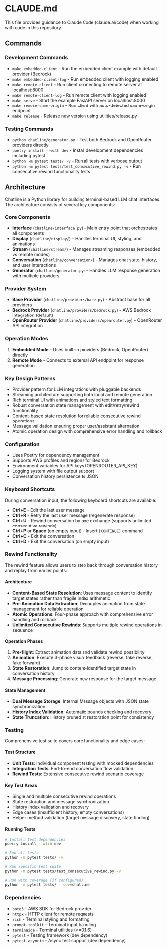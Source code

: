 # CLAUDE.md

This file provides guidance to Claude Code (claude.ai/code) when working with code in this repository.

## Commands

### Development Commands
- `make embedded-client` - Run the embedded client example with default provider (Bedrock)
- `make embedded-client-log` - Run embedded client with logging enabled
- `make remote-client` - Run client connecting to remote server at localhost:8000
- `make remote-client-log` - Run remote client with logging enabled
- `make serve` - Start the example FastAPI server on localhost:8000
- `make remote-same-origin` - Run client with auto-detected same-origin endpoint
- `make release` - Release new version using utilities/release.py

### Testing Commands
- `python chatline/generator.py` - Test both Bedrock and OpenRouter providers directly
- `poetry install --with dev` - Install development dependencies including pytest
- `python -m pytest tests/ -v` - Run all tests with verbose output
- `python -m pytest tests/test_consecutive_rewind.py -v` - Run consecutive rewind functionality tests

## Architecture

Chatline is a Python library for building terminal-based LLM chat interfaces. The architecture consists of several key components:

### Core Components
- **Interface** (`chatline/interface.py`) - Main entry point that orchestrates all components
- **Display** (`chatline/display/`) - Handles terminal UI, styling, and animations
- **Stream** (`chatline/stream/`) - Manages streaming responses (embedded vs remote modes)
- **Conversation** (`chatline/conversation/`) - Manages chat state, history, and user interactions
- **Generator** (`chatline/generator.py`) - Handles LLM response generation with multiple providers

### Provider System
- **Base Provider** (`chatline/providers/base.py`) - Abstract base for all providers
- **Bedrock Provider** (`chatline/providers/bedrock.py`) - AWS Bedrock integration (default)
- **OpenRouter Provider** (`chatline/providers/openrouter.py`) - OpenRouter API integration

### Operation Modes
1. **Embedded Mode** - Uses built-in providers (Bedrock, OpenRouter) directly
2. **Remote Mode** - Connects to external API endpoint for response generation

### Key Design Patterns
- Provider pattern for LLM integrations with pluggable backends
- Streaming architecture supporting both local and remote generation
- Rich terminal UI with animations and styled text formatting
- Robust conversation state management with edit/retry/rewind functionality
- Content-based state resolution for reliable consecutive rewind operations
- Message validation ensuring proper user/assistant alternation
- Atomic operation design with comprehensive error handling and rollback

### Configuration
- Uses Poetry for dependency management
- Supports AWS profiles and regions for Bedrock
- Environment variables for API keys (OPENROUTER_API_KEY)
- Logging system with file output support
- Conversation history persistence to JSON

### Keyboard Shortcuts
During conversation input, the following keyboard shortcuts are available:
- **Ctrl+E** - Edit the last user message
- **Ctrl+R** - Retry the last user message (regenerate response)
- **Ctrl+U** - Rewind conversation by one exchange (supports unlimited consecutive rewinds)
- **Ctrl+P** or **Space** (on empty input) - Insert `[CONTINUE]` command
- **Ctrl+C** - Exit the conversation
- **Ctrl+D** - Exit the conversation (on empty input)

### Rewind Functionality
The rewind feature allows users to step back through conversation history and replay from earlier points:

#### Architecture
- **Content-Based State Resolution**: Uses message content to identify target states rather than fragile index arithmetic
- **Pre-Animation Data Extraction**: Decouples animation from state management for reliable operation
- **Atomic Operations**: Four-phase approach with comprehensive error handling and rollback
- **Unlimited Consecutive Rewinds**: Supports multiple rewind operations in sequence

#### Operation Phases
1. **Pre-flight**: Extract animation data and validate rewind possibility
2. **Animation**: Execute 3-phase visual feedback (reverse, fake reverse, fake forward)
3. **State Restoration**: Jump to content-identified target state in conversation history
4. **Message Processing**: Generate new response for the target message

#### State Management
- **Dual Message Storage**: Internal Message objects with JSON state synchronization
- **History Index Validation**: Automatic bounds checking and recovery
- **State Truncation**: History pruned at restoration point for consistency

### Testing
Comprehensive test suite covers core functionality and edge cases:

#### Test Structure
- **Unit Tests**: Individual component testing with mocked dependencies
- **Integration Tests**: End-to-end conversation flow validation
- **Rewind Tests**: Extensive consecutive rewind scenario coverage

#### Key Test Areas
- Single and multiple consecutive rewind operations
- State restoration and message synchronization
- History index validation and recovery
- Edge cases (insufficient history, empty conversations)
- Helper method validation (target message discovery, state finding)

#### Running Tests
```bash
# Install test dependencies
poetry install --with dev

# Run all tests
python -m pytest tests/ -v

# Run specific test suite
python -m pytest tests/test_consecutive_rewind.py -v

# Run with coverage (if configured)
python -m pytest tests/ --cov=chatline
```

### Dependencies
- `boto3` - AWS SDK for Bedrock provider
- `httpx` - HTTP client for remote requests
- `rich` - Terminal styling and formatting
- `prompt-toolkit` - Terminal input handling
- `terminaide` - Terminal utilities (>=0.1.6)
- `pytest` - Testing framework (dev dependency)
- `pytest-asyncio` - Async test support (dev dependency)